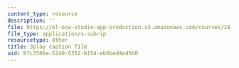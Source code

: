 ```yaml
---
content_type: resource
description: ''
file: https://ol-ocw-studio-app-production.s3.amazonaws.com/courses/18-01sc-single-variable-calculus-fall-2010/0fc3506e52495352b154eb5bed4ed5b0_tMVwXglUp60.vtt
file_type: application/x-subrip
resourcetype: Other
title: 3play caption file
uid: 0fc3506e-5249-5352-b154-eb5bed4ed5b0
---
```

